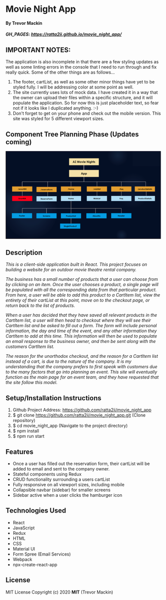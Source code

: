 # **Movie Night App**
#### By Trevor Mackin   

##### GH_PAGES: https://ratta2ii.github.io/movie_night_app/



## IMPORTANT NOTES:

The application is also incomplete in that there are a few styling updates as well as some linting errors in the console that I need to run through and fix really quick. Some of the other things are as follows...
1. The footer, cartList, as well as some other minor things have yet to be styled fully. I will be addressing color at some point as well.
2. The site currently uses lots of mock data. I have created it in a way that the owner can upload their files within a specific structure, and it will populate the application. So for now this is just placeholder text, so fear not if it looks like I duplicated anything. :-)
3. Don't forget to get on your phone and check out the mobile version. This site was styled for 5 different viewport sizes.


## **Component Tree Planning Phase (Updates coming)**

![ Screenshot of Project ](src/Assets/Images/projectStructure.png)


## **Description**

_This is a client-side application built in React. This project focuses on building a website for an outdoor movie theatre rental company._

_The business has a small number of products that a user can choose from by clicking on an item. Once the user chooses a product, a single page will be populated with all the corresponding data from that particular product. From here, a user will be able to add this product to a CartItem list, view the entirety of their cartList at this point, move on to the checkout page, or return back to the list of products._

_When a user has decided that they have saved all relevant products in the CartItem list, a user will then head to checkout where they will see their CartItem list and be asked to fill out a form. The form will include personal information, the day and time of the event, and any other information they CartItem to add at this time. This information will then be used to populate an email response to the business owner, and then be sent along with the customers CartItem list._ 

_The reason for the unorthodox checkout, and the reason for a CartItem list instead of a cart, is due to the nature of the company. It is my understanding that the company prefers to first speak with customers due to the many factors that go into planning an event. This site will eventually function as the main page for an event team, and they have requested that the site follow this model._ 


##  **Setup/Installation Instructions**

1. Github Project Address: https://github.com/ratta2ii/movie_night_app
2. $ git clone https://github.com/ratta2ii/movie_night_app.git (Clone repository)
3. $ cd movie_night_app (Navigate to the project directory) 
4. $ npm install
5. $ npm run start



## **Features**

* Once a user has filled out the reservation form, their cartList will be added to email and sent to the company owner.
* Stateful components using Redux
* CRUD functionality surrounding a users cartList
* Fully responsive on all viewport sizes, including mobile
* Collapsible navbar (sidebar) for smaller screens
* Sidebar active when a user clicks the hamburger icon


## **Technologies Used**

* React
* JavaScript
* Redux
* HTML
* CSS
* Material UI
* Form Spree (Email Services)
* Webpack
* npx-create-react-app


## **License**

MIT License
Copyright (c) 2020 **MIT** (Trevor Mackin)


